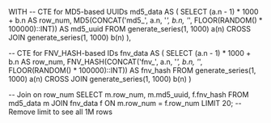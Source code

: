 WITH
-- CTE for MD5-based UUIDs
md5_data AS (
  SELECT 
    (a.n - 1) * 1000 + b.n AS row_num,
    MD5(CONCAT('md5_', a.n, '_', b.n, '_', FLOOR(RANDOM() * 100000)::INT)) AS md5_uuid
  FROM generate_series(1, 1000) a(n)
  CROSS JOIN generate_series(1, 1000) b(n)
),

-- CTE for FNV_HASH-based IDs
fnv_data AS (
  SELECT 
    (a.n - 1) * 1000 + b.n AS row_num,
    FNV_HASH(CONCAT('fnv_', a.n, '_', b.n, '_', FLOOR(RANDOM() * 100000)::INT)) AS fnv_hash
  FROM generate_series(1, 1000) a(n)
  CROSS JOIN generate_series(1, 1000) b(n)
)

-- Join on row_num
SELECT 
  m.row_num,
  m.md5_uuid,
  f.fnv_hash
FROM md5_data m
JOIN fnv_data f ON m.row_num = f.row_num
LIMIT 20; -- Remove limit to see all 1M rows
